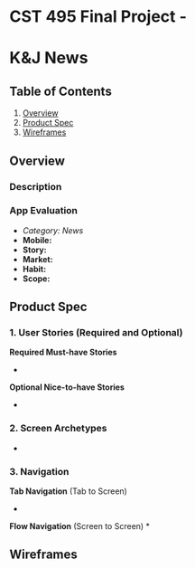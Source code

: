 CST 495 Final Project - 
===

# K&J News

## Table of Contents
1. [Overview](#Overview)
1. [Product Spec](#Product-Spec)
1. [Wireframes](#Wireframes)

## Overview
### Description

### App Evaluation
- **Category:* News* 
- **Mobile:** 
- **Story:** 
- **Market:** 
- **Habit:** 
- **Scope:** 

## Product Spec
### 1. User Stories (Required and Optional)

**Required Must-have Stories**

* 

**Optional Nice-to-have Stories**

* 

### 2. Screen Archetypes

* 

### 3. Navigation

**Tab Navigation** (Tab to Screen)

* 

**Flow Navigation** (Screen to Screen)
* 

## Wireframes
